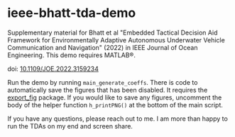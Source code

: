 # ieee-bhatt-tda-demo
Supplementary material for Bhatt et al "Embedded Tactical Decision Aid Framework for Environmentally Adaptive Autonomous Underwater Vehicle Communication and Navigation" (2022) in IEEE Journal of Ocean Engineering. This demo requires MATLAB&reg;.

doi: [10.1109/JOE.2022.3159234](https://doi.org/10.1109/JOE.2022.3159234)

Run the demo by running `main_generate_coeffs`. There is code to automatically save the figures that has been disabled. It requires the [export_fig](https://github.com/altmany/export_fig) package. If you would like to save any figures, uncomment the body of the helper function `h_printPNG()` at the bottom of the main script.

If you have any questions, please reach out to me. I am more than happy to run the TDAs on my end and screen share.